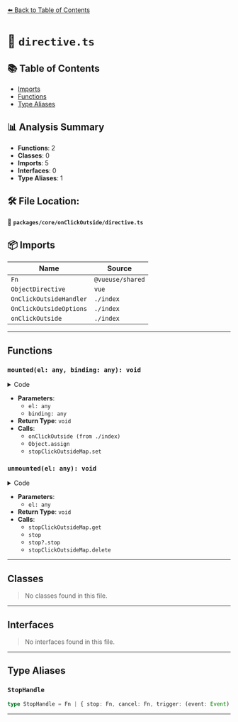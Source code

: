 [⬅️ Back to Table of Contents](../../../index.md)

# 📄 `directive.ts`

## 📚 Table of Contents

- [Imports](#imports)
- [Functions](#functions)
- [Type Aliases](#type-aliases)

## 📊 Analysis Summary

- **Functions**: 2
- **Classes**: 0
- **Imports**: 5
- **Interfaces**: 0
- **Type Aliases**: 1

## 🛠️ File Location:
📂 **`packages/core/onClickOutside/directive.ts`**

## 📦 Imports

| Name | Source |
|------|--------|
| `Fn` | `@vueuse/shared` |
| `ObjectDirective` | `vue` |
| `OnClickOutsideHandler` | `./index` |
| `OnClickOutsideOptions` | `./index` |
| `onClickOutside` | `./index` |


---

## Functions

### `mounted(el: any, binding: any): void`

<details><summary>Code</summary>

```ts
mounted(el, binding) {
    const capture = !binding.modifiers.bubble
    let stop: StopHandle
    if (typeof binding.value === 'function') {
      stop = onClickOutside(el, binding.value, { capture })
    }
    else {
      const [handler, options] = binding.value
      stop = onClickOutside(el, handler, Object.assign({ capture }, options))
    }
    stopClickOutsideMap.set(el, stop)
  }
```
</details>

- **Parameters**:
  - `el: any`
  - `binding: any`
- **Return Type**: `void`
- **Calls**:
  - `onClickOutside (from ./index)`
  - `Object.assign`
  - `stopClickOutsideMap.set`
### `unmounted(el: any): void`

<details><summary>Code</summary>

```ts
unmounted(el) {
    const stop = stopClickOutsideMap.get(el)
    if (stop && typeof stop === 'function') {
      stop()
    }
    else {
      stop?.stop()
    }
    stopClickOutsideMap.delete(el)
  }
```
</details>

- **Parameters**:
  - `el: any`
- **Return Type**: `void`
- **Calls**:
  - `stopClickOutsideMap.get`
  - `stop`
  - `stop?.stop`
  - `stopClickOutsideMap.delete`

---

## Classes

> No classes found in this file.


---

## Interfaces

> No interfaces found in this file.


---

## Type Aliases

### `StopHandle`

```ts
type StopHandle = Fn | { stop: Fn, cancel: Fn, trigger: (event: Event) => void };
```


---